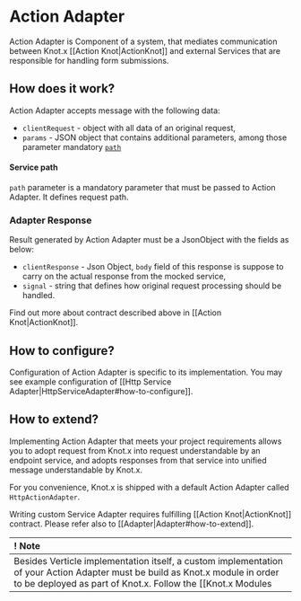 # Action Adapter
Action Adapter is Component of a system, that mediates communication between Knot.x [[Action Knot|ActionKnot]] 
and external Services that are responsible for handling form submissions.


## How does it work?
Action Adapter accepts message with the following data:

- `clientRequest` - object with all data of an original request,
- `params` - JSON object that contains additional parameters, among those parameter mandatory 
[`path`](#service-path) 

#### Service path
`path` parameter is a mandatory parameter that must be passed to Action Adapter. 
It defines request path.

### Adapter Response
Result generated by Action Adapter must be a JsonObject with the fields as below:
- `clientResponse` - Json Object, `body` field of this response is suppose to carry on the actual 
response from the mocked service,
- `signal` - string that defines how original request processing should be handled.

Find out more about contract described above in [[Action Knot|ActionKnot]].

## How to configure?
Configuration of Action Adapter is specific to its implementation. You may see example configuration 
of [[Http Service Adapter|HttpServiceAdapter#how-to-configure]].

## How to extend?
Implementing Action Adapter that meets your project requirements allows 
you to adopt request from Knot.x into request understandable by an endpoint service, and adopts 
responses from that service into unified message understandable by Knot.x.

For you convenience, Knot.x is shipped with a default Action Adapter called `HttpActionAdapter`.

Writing custom Service Adapter requires fulfilling [[Action Knot|ActionKnot]] contract.
Please refer also to [[Adapter|Adapter#how-to-extend]].

| ! Note |
|:------ |
| Besides Verticle implementation itself, a custom implementation of your Action Adapter must be build as Knot.x module in order to be deployed as part of Knot.x. Follow the [[Knot.x Modules|KnotxModules]] in order to see how to make your Action Adapter a module. | 


